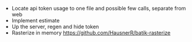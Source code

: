 * Locate api token usage to one file and possible few calls, separate
  from web
* Implement estimate
* Up the server, regen and hide token
* Rasterize in memory https://github.com/HausnerR/batik-rasterize

